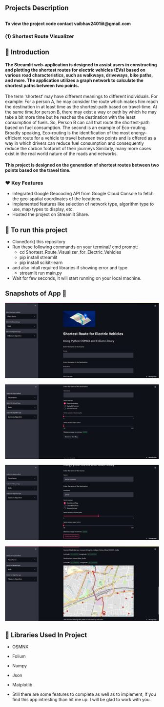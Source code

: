<h2>Projects Description<h2>

<h4>To view the project code 
contact vaibhav2401iit@gmail.com <h4>  

<h3> (1) Shortest Route Visualizer <h3>

## 📌 Introduction

<h4> The Streamlit web-application is designed to assist users in constructing and plotting the shortest routes for electric vehicles (EVs) based on various road characteristics, such as walkways, driveways, bike paths, and more. The application utilizes a graph network to calculate the shortest paths between two points. </h4>

The term ‘shortest’ may have different meanings to different individuals.
For example: For a person A, he may consider the route which makes him
reach the destination in at least time as the shortest-path based on
travel-time. At the same time,for person B, there may exist a way or path by
which he may take a bit more time but he reaches the destination with the
least consumption of fuels. So, Person B can call that route the shortest-path
based on fuel consumption. The second is an example of Eco-routing.
Broadly speaking, Eco-routing is the identification of the most
energy-efficient route for a vehicle to travel between two points and is
offered as a way in which drivers can reduce fuel consumption and
consequently reduce the carbon footprint of their journeys
Similarly, many more cases exist in the real world nature of the
roads and networks.

<h4>
This project is designed on the generation of shortest routes between
two points based on the travel time. </h4>

<h3>❤️ Key Features </h3>

- Integrated Google Geocoding API from Google Cloud Console to fetch the geo-spatial coordinates of the locations.
- Implemented features like selection of network type, algorithm type to use, map types to display, etc.
- Hosted the project on Streamlit Share.



## 📲 To run this project

- Clone(fork) this repository
- Run these following commands on your terminal/ cmd prompt:
  - cd Shortest_Route_Visualizer_for_Electric_Vehicles
  - pip install streamlit
  - pip install scikit-learn
- and also intall required libraries if showing error and type
  - streamlit run main.py
- Wait for few seconds, it will start running on your local machine.

## Snapshots of App 📸
![Untited design-4](https://raw.githubusercontent.com/Vaibhav24upadhyay/Projects/main/Shortest_Route_Visualizer_info/Snapshot%201.jpeg)
<br>
<br>
![Untitled design-4](https://github.com/Vaibhav24upadhyay/Projects/blob/main/Shortest_Route_Visualizer_info/Snapshot%202.jpeg)
<br>
<br>
![Untitled design-4](https://raw.githubusercontent.com/Vaibhav24upadhyay/Projects/main/Shortest_Route_Visualizer_info/Snapshot%203.jpeg)
<br>
<br>
![Untitled design-4](https://raw.githubusercontent.com/Vaibhav24upadhyay/Projects/main/Shortest_Route_Visualizer_info/Snapshot%204.jpeg)
<br>
## 📒 Libraries Used In Project
* OSMNX
* Folium
* Numpy
* Json
* Matplotlib


* Still there are some features to complete as well as to implement, If you find this app intresting than hit me up. I will be glad to work with you.

<!--
<p align="center" width="100%">
   Made with ❤️ by Vaibhav Upadhyay,
   IIT Patna
</p>

